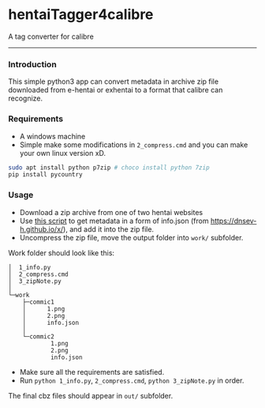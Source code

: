 # hentaiTagger4calibre
A tag converter for calibre

---

### Introduction

This simple python3 app can convert metadata in archive zip file downloaded from e-hentai or exhentai to a format that calibre can recognize. 

### Requirements

- A windows machine
- Simple make some modifications in `2_compress.cmd` and you can make your own linux version xD.

```bash
sudo apt install python p7zip # choco install python 7zip
pip install pycountry 
```



### Usage

- Download a zip archive from one of two hentai websites
- Use [this script](https://raw.githubusercontent.com/dnsev-h/x/master/builds/x-gallery-metadata.user.js) to get metadata in a form of info.json (from https://dnsev-h.github.io/x/), and add it into the zip file.
- Uncompress the zip file, move the output folder into `work/` subfolder.

Work folder should look like this:

```
│  1_info.py         
│  2_compress.cmd    
│  3_zipNote.py      
│                    
└─work               
    ├─commic1        
    │      1.png     
    │      2.png     
    │      info.json 
    │                
    └─commic2        
            1.png    
            2.png    
            info.json
```

- Make sure all the requirements are satisfied.
- Run `python 1_info.py`, `2_compress.cmd`, `python 3_zipNote.py` in order.

The final cbz files should appear in `out/` subfolder.